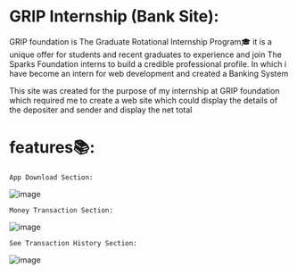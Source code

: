 # GRIP Internship (Bank Site):

GRIP foundation is The Graduate Rotational Internship Program🎓 it is a unique offer for students and recent graduates to experience and join The Sparks Foundation interns to build a credible professional profile. In which i have become an intern for web development and created a Banking System  

This site was created for the purpose of my internship at GRIP foundation which required me to create a web site which could display the details of the depositer and sender and display the net total

# features📚:
    App Download Section:
![image](https://user-images.githubusercontent.com/99864714/183148764-c8ab0d55-1240-4a9d-aaf6-f9e9215dc4ee.png)


    
    Money Transaction Section:
![image](https://user-images.githubusercontent.com/99864714/182723948-8e7b4b9a-eaaa-4626-8b82-8c3e334bfc8f.png)

    See Transaction History Section:
![image](https://user-images.githubusercontent.com/99864714/183148496-0c2c8301-9959-49f1-ac2d-30b9017695f7.png)

